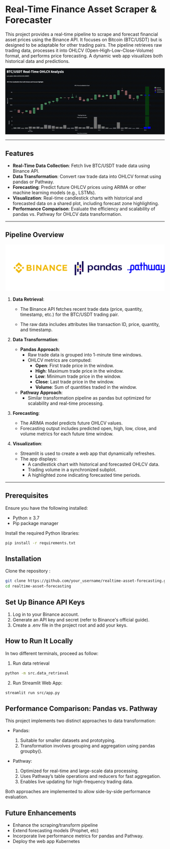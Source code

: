 # Real-Time Finance Asset Scraper & Forecaster

This project provides a real-time pipeline to scrape and forecast financial asset prices using the Binance API. It focuses on Bitcoin (BTC/USDT) but is designed to be adaptable for other trading pairs. The pipeline retrieves raw trading data, processes it into OHLCV (Open-High-Low-Close-Volume) format, and performs price forecasting. A dynamic web app visualizes both historical data and predictions.

![Demo of BTCUSDT dummy forecasting over 10-sec windowing](./assets/btc_forecast_10sec.gif)

---

## Features
- **Real-Time Data Collection**: Fetch live BTC/USDT trade data using Binance API.
- **Data Transformation**: Convert raw trade data into OHLCV format using pandas or Pathway.
- **Forecasting**: Predict future OHLCV prices using ARIMA or other machine learning models (e.g., LSTMs).
- **Visualization**: Real-time candlestick charts with historical and forecasted data on a shared plot, including forecast zone highlighting.
- **Performance Comparison**: Evaluate the efficiency and scalability of pandas vs. Pathway for OHLCV data transformation.

---

## Pipeline Overview

<img src= "./assets/tools.png">


1. **Data Retrieval**:

   - The Binance API fetches recent trade data (price, quantity, timestamp, etc.) for the BTC/USDT trading pair.

   - The raw data includes attributes like transaction ID, price, quantity, and timestamp.

2. **Data Transformation**:
   - **Pandas Approach**:
     - Raw trade data is grouped into 1-minute time windows.
     - OHLCV metrics are computed:
       - **Open**: First trade price in the window.
       - **High**: Maximum trade price in the window.
       - **Low**: Minimum trade price in the window.
       - **Close**: Last trade price in the window.
       - **Volume**: Sum of quantities traded in the window.
   - **Pathway Approach**:
     - Similar transformation pipeline as pandas but optimized for scalability and real-time processing.

3. **Forecasting**:
   - The ARIMA model predicts future OHLCV values.
   - Forecasting output includes predicted open, high, low, close, and volume metrics for each future time window.

4. **Visualization**:
   - Streamlit is used to create a web app that dynamically refreshes.
   - The app displays:
     - A candlestick chart with historical and forecasted OHLCV data.
     - Trading volume in a synchronized subplot.
     - A highlighted zone indicating forecasted time periods.

---

## Prerequisites
Ensure you have the following installed:
- Python ≥ 3.7
- Pip package manager

Install the required Python libraries:
```bash
pip install -r requirements.txt
```

## Installation

Clone the repository :

```bash
git clone https://github.com/your_username/realtime-asset-forecasting.git
cd realtime-asset-forecasting
```

## Set Up Binance API Keys

1. Log in to your Binance account.
2. Generate an API key and secret (refer to Binance's official guide).
3. Create a .env file in the project root and add your keys.


## How to Run It Locally
In two different terminals, proceed as follow:

1. Run data retrieval
```bash
python -m src.data_retrieval
```

2. Run Streamlit Web App:
```bash
streamlit run src/app.py
```

## Performance Comparison: Pandas vs. Pathway

This project implements two distinct approaches to data transformation:

- Pandas:
    1. Suitable for smaller datasets and prototyping.
    2. Transformation involves grouping and aggregation using pandas groupby().

- Pathway:
    1. Optimized for real-time and large-scale data processing.
    2. Uses Pathway’s table operations and reducers for fast aggregation.
    3. Enables live updating for high-frequency trading data.

Both approaches are implemented to allow side-by-side performance evaluation.

## Future Enhancements

- Enhance the scraping/transform pipeline
- Extend forecasting models (Prophet, etc)
- Incorporate live performance metrics for pandas and Pathway.
- Deploy the web app Kubernetes